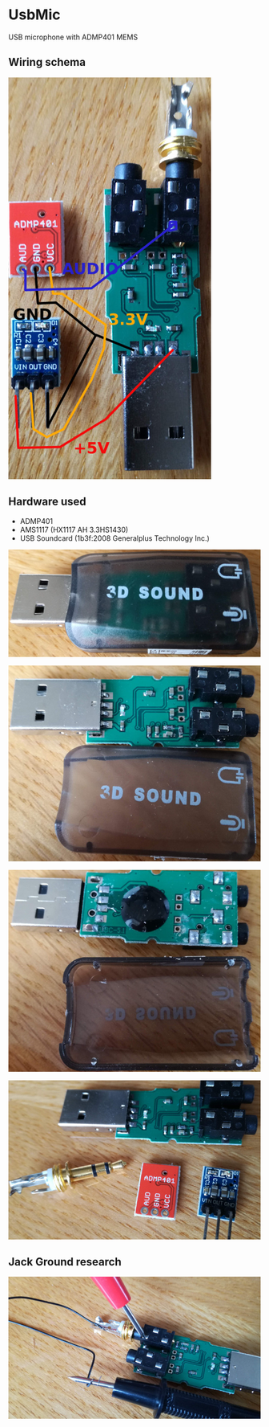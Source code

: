 # UsbMic
USB microphone with ADMP401 MEMS

## Wiring schema
![Wiring schema]( https://raw.githubusercontent.com/Jodaille/UsbMic/master/Wiring_draw.jpg "Wiring schema" )

## Hardware used
- ADMP401
- AMS1117 (HX1117 AH 3.3HS1430)
- USB Soundcard (1b3f:2008 Generalplus Technology Inc.)

![Cheap USB soundcard]( https://raw.githubusercontent.com/Jodaille/UsbMic/master/Cheap_USB_Soundcard.jpg "Cheap USB soundcard" )

![Top]( https://raw.githubusercontent.com/Jodaille/UsbMic/master/Soundcard_top.jpg "Top" )

![Bottom]( https://raw.githubusercontent.com/Jodaille/UsbMic/master/Soundcard_bottom.jpg "Bottom" )

![Mic_Parts]( https://raw.githubusercontent.com/Jodaille/UsbMic/master/Mic_Parts.jpg "Mic_Parts" )

## Jack Ground research
![LookingForGround.jpg]( https://raw.githubusercontent.com/Jodaille/UsbMic/master/LookingForGround.jpg "LookingForGround.jpg" )

